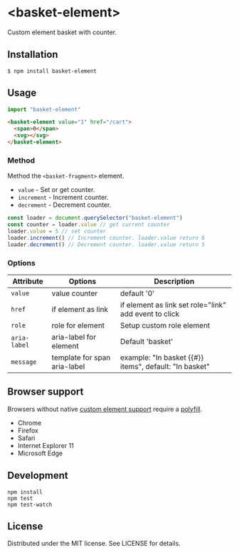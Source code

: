 # &lt;basket-element&gt;

Custom element basket with counter.

## Installation

```
$ npm install basket-element
```

## Usage

```js
import "basket-element"
```

```html
<basket-element value="1" href="/cart">
  <span>0</span>
  <svg></svg>
</basket-element>
```

### Method

Method the `<basket-fragment>` element.

- `value` - Set or get counter.
- `increment` - Increment counter.
- `decrement` - Decrement counter.

```js
const loader = document.querySelector("basket-element")
const counter = loader.value // get current counter
loader.value = 5 // set counter
loader.increment() // Increment counter. loader.value return 6
loader.decrement() // Decrement counter. loader.value return 5
```

### Options

| Attribute    | Options                      | Description                                            |
| ------------ | ---------------------------- | ------------------------------------------------------ |
| `value`      | value counter                | default '0'                                            |
| `href`       | if element as link           | if element as link set role="link" add event to click  |
| `role`       | role for element             | Setup custom role element                              |
| `aria-label` | aria-label for element       | Default 'basket'                                       |
| `message`    | template for span aria-label | example: "In basket {{#}} items", default: "In basket" |

## Browser support

Browsers without native [custom element support][support] require a [polyfill][].

- Chrome
- Firefox
- Safari
- Internet Explorer 11
- Microsoft Edge

[support]: https://caniuse.com/#feat=custom-elementsv1
[polyfill]: https://github.com/webcomponents/custom-elements

## Development

```
npm install
npm test
npm test-watch
```

## License

Distributed under the MIT license. See LICENSE for details.
